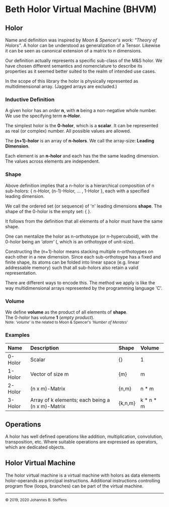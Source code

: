 # Beth Holor Virtual Machine (BHVM)

## Holor
Name and definition was inspired by *Moon & Spencer's work: "Theory of Holors"*. 
A holor can be understood as generalization of a Tensor. Likewise it can be seen
as canonical extension of a matrix to *n* dimensions. 

Our definition actually represents a specific sub-class of the M&S holor. We have chosen
different semantics and nomenclature to describe its properties as it seemed better
suited to the realm of intended use cases.

In the scope of this library the holor is physically represented as multidimensional array.
(Jagged arrays are excluded.)

### Inductive Definition
A given holor has an *order* **n**, with **n** being a non-negative whole number.
We use the specifying term **n-Holor**.

The simplest holor is the **0-holor**, which is a **scalar**. 
It can be represented as real (or complex) number.
All possible values are allowed.

The **(n+1)-holor** is an array of **n-holors**.
We call the array-size: **Leading Dimension**.

Each element is an **n-holor** and each has the the same leading dimension.
The values across elements are independent.

### Shape
Above definition implies that a n-holor is a hierarchical composition
of n sub-holors: { n-Holor, (n-1)-Holor, ... , 1-Holor }, each with a specified
leading dimension. 

We call the ordered set (or sequence) of 'n' leading dimensions **shape**.
The shape of the 0-holor is the empty set: \{ \}.

It follows from the definition that all elements of a holor must have the same shape.

One can mentalize the holor as n-orthotoype (or n-hypercuboid), with the 0-holor
being an *'atom'* (, which is an orthotoype of unit-size).

Constructing the (n+1)-holor means stacking multiple n-orthotoypes on each other
in a new dimension. Since each sub-orthotoype has a fixed and finite shape,
its atoms can be folded into linear space
(e.g. linear addressable memory) such that all sub-holors also retain a valid
representation. 

There are different ways to encode this. The method we apply is like the way
multidimensional arrays represented by the programming language 'C'.

### Volume
We define **volume** as the product of all elements of **shape**.
<br>The 0-holor has volume **1** (*empty product*).
<br><sub> Note: *'volume'* is the related to Moon & Spencer's *'Number of Merates'*</sub>

### Examples
|Name|Description|Shape|Volume|
|:---|:---|:---|:---|
|0-Holor|Scalar|\{\}|1|
|1-Holor|Vector of size m|\{m\}|m|
|2-Holor|(n x m)-Matrix|\{n,m\}|n * m|
|3-Holor|Array of k elements; each being a (n x m)-Matrix|\{k,n,m\}|k * n * m|

## Operations
A holor has well defined operations like addition, multiplication, convolution, transposition, etc.
Where suitable operations are expressed as operators, which are dedicated objects.

## Holor Virtual Machine
The holor virtual machine is a virtual machine with holors as data elements
holor-operands as principal instructions. Additional instructions
controlling program flow (loops, branches) can be part of the virtual machine.

------
<sub>&copy; 2019, 2020 Johannes B. Steffens</sub>